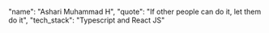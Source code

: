 "name": "Ashari Muhammad H", 
"quote": "If other people can do it, let them do it", 
"tech_stack": "Typescript and React JS"
